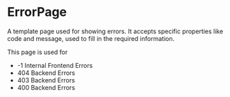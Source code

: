 # ErrorPage

A template page used for showing errors.  It accepts specific properties like code and message, used to fill in the required information.

This page is used for

- -1 Internal Frontend Errors
- 404 Backend Errors
- 403 Backend Errors
- 400 Backend Errors
